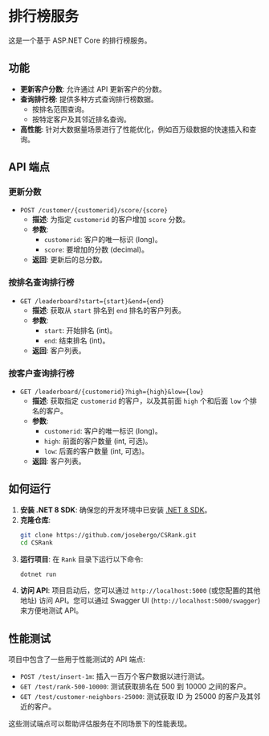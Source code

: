 # 排行榜服务

这是一个基于 ASP.NET Core 的排行榜服务。

## 功能

*   **更新客户分数**: 允许通过 API 更新客户的分数。
*   **查询排行榜**: 提供多种方式查询排行榜数据。
    *   按排名范围查询。
    *   按特定客户及其邻近排名查询。
*   **高性能**: 针对大数据量场景进行了性能优化，例如百万级数据的快速插入和查询。

## API 端点

### 更新分数

*   `POST /customer/{customerid}/score/{score}`
    *   **描述**: 为指定 `customerid` 的客户增加 `score` 分数。
    *   **参数**:
        *   `customerid`: 客户的唯一标识 (long)。
        *   `score`: 要增加的分数 (decimal)。
    *   **返回**: 更新后的总分数。

### 按排名查询排行榜

*   `GET /leaderboard?start={start}&end={end}`
    *   **描述**: 获取从 `start` 排名到 `end` 排名的客户列表。
    *   **参数**:
        *   `start`: 开始排名 (int)。
        *   `end`: 结束排名 (int)。
    *   **返回**: 客户列表。

### 按客户查询排行榜

*   `GET /leaderboard/{customerid}?high={high}&low={low}`
    *   **描述**: 获取指定 `customerid` 的客户，以及其前面 `high` 个和后面 `low` 个排名的客户。
    *   **参数**:
        *   `customerid`: 客户的唯一标识 (long)。
        *   `high`: 前面的客户数量 (int, 可选)。
        *   `low`: 后面的客户数量 (int, 可选)。
    *   **返回**: 客户列表。

## 如何运行

1.  **安装 .NET 8 SDK**: 确保您的开发环境中已安装 [.NET 8 SDK](https://dotnet.microsoft.com/download/dotnet/8.0)。
2.  **克隆仓库**:
    ```bash
    git clone https://github.com/josebergo/CSRank.git
    cd CSRank
    ```
3.  **运行项目**:
    在 `Rank` 目录下运行以下命令:
    ```bash
    dotnet run
    ```
4.  **访问 API**:
    项目启动后，您可以通过 `http://localhost:5000` (或您配置的其他地址) 访问 API。您可以通过 Swagger UI (`http://localhost:5000/swagger`) 来方便地测试 API。

## 性能测试

项目中包含了一些用于性能测试的 API 端点:

*   `POST /test/insert-1m`: 插入一百万个客户数据以进行测试。
*   `GET /test/rank-500-10000`: 测试获取排名在 500 到 10000 之间的客户。
*   `GET /test/customer-neighbors-25000`: 测试获取 ID 为 25000 的客户及其邻近的客户。

这些测试端点可以帮助评估服务在不同场景下的性能表现。